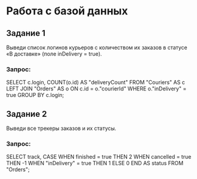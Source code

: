 # Работа с базой данных
## Задание 1
Выведи список логинов курьеров с количеством их заказов в статусе «В доставке» (поле inDelivery = true). 

### Запрос:
SELECT c.login, COUNT(o.id) AS "deliveryCount" FROM "Couriers" AS c LEFT JOIN "Orders" AS o ON c.id = o."courierId" WHERE o."inDelivery" = true GROUP BY c.login;

## Задание 2
Выведи все трекеры заказов и их статусы.

### Запрос:
SELECT track, CASE WHEN finished = true THEN 2 WHEN cancelled = true THEN -1 WHEN "inDelivery" = true THEN 1 ELSE 0 END AS status FROM "Orders";
